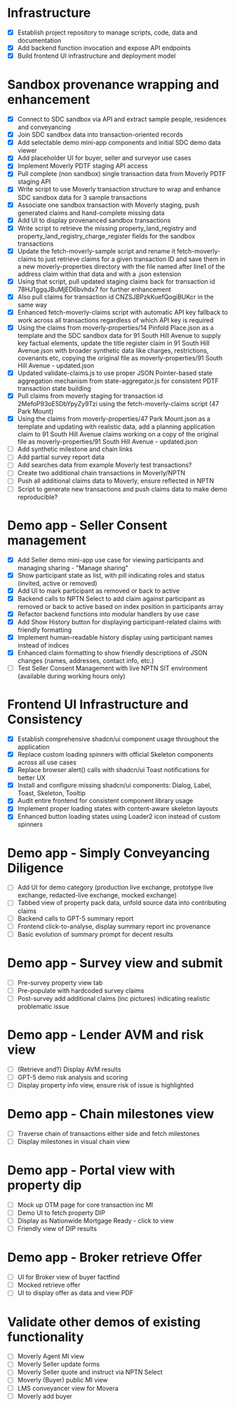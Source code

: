 # Infrastructure

- [x] Establish project repository to manage scripts, code, data and documentation
- [x] Add backend function invocation and expose API endpoints
- [x] Build frontend UI infrastructure and deployment model

# Sandbox provenance wrapping and enhancement

- [x] Connect to SDC sandbox via API and extract sample people, residences and conveyancing
- [x] Join SDC sandbox data into transaction-oriented records
- [x] Add selectable demo mini-app components and initial SDC demo data viewer
- [x] Add placeholder UI for buyer, seller and surveyor use cases
- [x] Implement Moverly PDTF staging API access
- [x] Pull complete (non sandbox) single transaction data from Moverly PDTF staging API
- [x] Write script to use Moverly transaction structure to wrap and enhance SDC sandbox data for 3 sample transactions
- [x] Associate one sandbox transaction with Moverly staging, push generated claims and hand-complete missing data
- [x] Add UI to display provenanced sandbox transactions
- [x] Write script to retrieve the missing property_land_registry and property_land_registry_charge_register fields for the sandbox transactions
- [x] Update the fetch-moverly-sample script and rename it fetch-moverly-claims to just retrieve claims for a given transaction ID and save them in a new moverly-properties directory with the file named after line1 of the address claim within that data and with a .json extension
- [x] Using that script, pull updated staging claims back for transaction id 78HJ1ggqJBuMjED6bvhdx7 for further enhancement
- [x] Also pull claims for transaction id CNZSJBPzkKuefQogiBUKcr in the same way
- [x] Enhanced fetch-moverly-claims script with automatic API key fallback to work across all transactions regardless of which API key is required
- [x] Using the claims from moverly-properties/14 Pinfold Place.json as a template and the SDC sandbox data for 91 South Hill Avenue to supply key factual elements, update the title register claim in 91 South Hill Avenue.json with broader synthetic data like charges, restrictions, covenants etc, copying the original file as moverly-properties/91 South Hill Avenue - updated.json
- [x] Updated validate-claims.js to use proper JSON Pointer-based state aggregation mechanism from state-aggregator.js for consistent PDTF transaction state building
- [x] Pull claims from moverly staging for transaction id 2MefoP93oE5DbYpyZy9Tzi using the fetch-moverly-claims script (47 Park Mount)
- [x] Using the claims from moverly-properties/47 Park Mount.json as a template and updating with realistic data, add a planning application claim to 91 South Hill Avenue claims working on a copy of the original file as moverly-properties/91 South Hill Avenue - updated.json
- [ ] Add synthetic milestone and chain links
- [ ] Add partial survey report data
- [ ] Add searches data from example Moverly test transactions?
- [ ] Create two additional chain transactions in Moverly/NPTN
- [ ] Push all additional claims data to Moverly, ensure reflected in NPTN
- [ ] Script to generate new transactions and push claims data to make demo reproducible?

# Demo app - Seller Consent management

- [x] Add Seller demo mini-app use case for viewing participants and managing sharing - "Manage sharing"
- [x] Show participant state as list, with pill indicating roles and status (invited, active or removed)
- [x] Add UI to mark participant as removed or back to active
- [x] Backend calls to NPTN Select to add claim against participant as removed or back to active based on index position in participants array
- [x] Refactor backend functions into modular handlers by use case
- [x] Add Show History button for displaying participant-related claims with friendly formatting
- [x] Implement human-readable history display using participant names instead of indices
- [x] Enhanced claim formatting to show friendly descriptions of JSON changes (names, addresses, contact info, etc.)
- [ ] Test Seller Consent Management with live NPTN SIT environment (available during working hours only)

# Frontend UI Infrastructure and Consistency

- [x] Establish comprehensive shadcn/ui component usage throughout the application
- [x] Replace custom loading spinners with official Skeleton components across all use cases
- [x] Replace browser alert() calls with shadcn/ui Toast notifications for better UX
- [x] Install and configure missing shadcn/ui components: Dialog, Label, Toast, Skeleton, Tooltip
- [x] Audit entire frontend for consistent component library usage
- [x] Implement proper loading states with content-aware skeleton layouts
- [x] Enhanced button loading states using Loader2 icon instead of custom spinners

# Demo app - Simply Conveyancing Diligence

- [ ] Add UI for demo category (production live exchange, prototype live exchange, redacted-live exchange, mocked exchange)
- [ ] Tabbed view of property pack data, unfold source data into contributing claims
- [ ] Backend calls to GPT-5 summary report
- [ ] Frontend click-to-analyse, display summary report inc provenance
- [ ] Basic evolution of summary prompt for decent results

# Demo app - Survey view and submit

- [ ] Pre-survey property view tab
- [ ] Pre-populate with hardcoded survey claims
- [ ] Post-survey add additional claims (inc pictures) indicating realistic problematic issue

# Demo app - Lender AVM and risk view

- [ ] (Retrieve and?) Display AVM results
- [ ] GPT-5 demo risk analysis and scoring
- [ ] Display property info view, ensure risk of issue is highlighted

# Demo app - Chain milestones view

- [ ] Traverse chain of transactions either side and fetch milestones
- [ ] Display milestones in visual chain view

# Demo app - Portal view with property dip

- [ ] Mock up OTM page for core transaction inc MI
- [ ] Demo UI to fetch property DIP
- [ ] Display as Nationwide Mortgage Ready - click to view
- [ ] Friendly view of DIP results

# Demo app - Broker retrieve Offer

- [ ] UI for Broker view of buyer factfind
- [ ] Mocked retrieve offer
- [ ] UI to display offer as data and view PDF

# Validate other demos of existing functionality

- [ ] Moverly Agent MI view
- [ ] Moverly Seller update forms
- [ ] Moverly Seller quote and instruct via NPTN Select
- [ ] Moverly (Buyer) public MI view
- [ ] LMS conveyancer view for Movera
- [ ] Moverly add buyer
